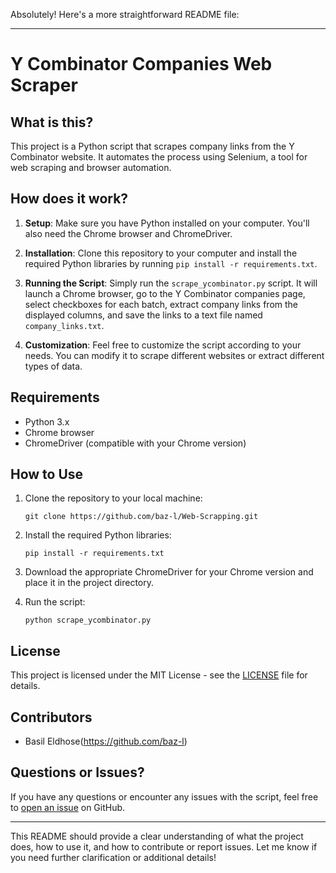 Absolutely! Here's a more straightforward README file:

---

# Y Combinator Companies Web Scraper

## What is this?

This project is a Python script that scrapes company links from the Y Combinator website. It automates the process using Selenium, a tool for web scraping and browser automation.

## How does it work?

1. **Setup**: Make sure you have Python installed on your computer. You'll also need the Chrome browser and ChromeDriver.

2. **Installation**: Clone this repository to your computer and install the required Python libraries by running `pip install -r requirements.txt`.

3. **Running the Script**: Simply run the `scrape_ycombinator.py` script. It will launch a Chrome browser, go to the Y Combinator companies page, select checkboxes for each batch, extract company links from the displayed columns, and save the links to a text file named `company_links.txt`.

4. **Customization**: Feel free to customize the script according to your needs. You can modify it to scrape different websites or extract different types of data.

## Requirements

- Python 3.x
- Chrome browser
- ChromeDriver (compatible with your Chrome version)

## How to Use

1. Clone the repository to your local machine:

   ```
   git clone https://github.com/baz-l/Web-Scrapping.git
   ```

2. Install the required Python libraries:

   ```
   pip install -r requirements.txt
   ```

3. Download the appropriate ChromeDriver for your Chrome version and place it in the project directory.

4. Run the script:

   ```
   python scrape_ycombinator.py
   ```

## License

This project is licensed under the MIT License - see the [LICENSE](LICENSE) file for details.

## Contributors

- Basil Eldhose(https://github.com/baz-l)

## Questions or Issues?

If you have any questions or encounter any issues with the script, feel free to [open an issue](https://github.com/baz-l/ycombinator-web-scraper/issues) on GitHub.

---

This README should provide a clear understanding of what the project does, how to use it, and how to contribute or report issues. Let me know if you need further clarification or additional details!
